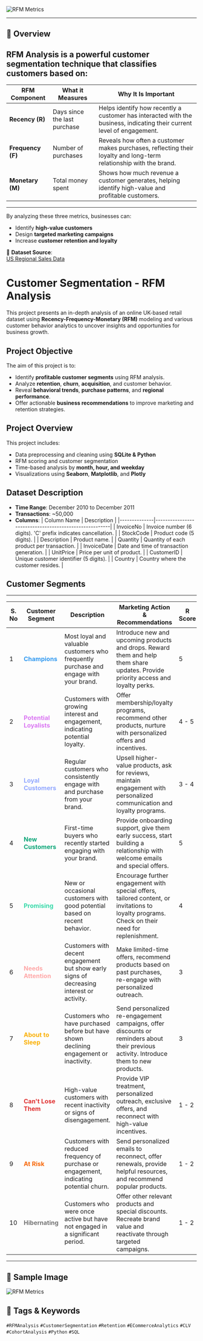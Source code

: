 
![RFM Metrics](images/RFM-Metrics.webp)

---

## 📄 Overview

**RFM Analysis** is a powerful customer segmentation technique that classifies customers based on:
---
| **RFM Component** | **What it Measures**            | **Why It Is Important**                                                                                           |
|------------------|--------------------------------|----------------------------------------------------------------------------------------------------------------------|
| **Recency (R)**   | Days since the last purchase    | Helps identify how recently a customer has interacted with the business, indicating their current level of engagement. |
| **Frequency (F)** | Number of purchases              | Reveals how often a customer makes purchases, reflecting their loyalty and long-term relationship with the brand.       |
| **Monetary (M)**  | Total money spent                | Shows how much revenue a customer generates, helping identify high-value and profitable customers.                      |

---

By analyzing these three metrics, businesses can:
- Identify **high-value customers**
- Design **targeted marketing campaigns**
- Increase **customer retention and loyalty**

📌 **Dataset Source**:  
[US Regional Sales Data](https://data.world/dataman-udit/us-regional-sales-data)

# Customer Segmentation - RFM Analysis

This project presents an in-depth analysis of an online UK-based retail dataset using **Recency-Frequency-Monetary (RFM)** modeling and various customer behavior analytics to uncover insights and opportunities for business growth.

## Project Objective
The aim of this project is to:
- Identify **profitable customer segments** using RFM analysis.
- Analyze **retention**, **churn**, **acquisition**, and customer behavior.
- Reveal **behavioral trends**, **purchase patterns**, and **regional performance**.
- Offer actionable **business recommendations** to improve marketing and retention strategies.

## Project Overview
This project includes:
- Data preprocessing and cleaning using **SQLite & Python**
- RFM scoring and customer segmentation
- Time-based analysis by **month, hour, and weekday**
- Visualizations using **Seaborn**, **Matplotlib**, and **Plotly**

## Dataset Description
- **Time Range**: December 2010 to December 2011
- **Transactions**: ~50,000
- **Columns**:
| Column Name  | Description                                           |
|--------------|-------------------------------------------------------|
| InvoiceNo    | Invoice number (6 digits). 'C' prefix indicates cancellation. |
| StockCode    | Product code (5 digits).                              |
| Description  | Product name.                                         |
| Quantity     | Quantity of each product per transaction.             |
| InvoiceDate  | Date and time of transaction generation.              |
| UnitPrice    | Price per unit of product.                            |
| CustomerID   | Unique customer identifier (5 digits).               |
| Country      | Country where the customer resides.                   |

## Customer Segments
---
| S. No | **Customer Segment**       | Description                                                                 | Marketing Action & Recommendations | **R Score** | **(F+M)/2 Score** |  
|------|----------------------------|---------------------------------------------------------------------------|----------------------------------|------------|-----------------|  
| 1    | <span style="color:#339AF0;">**Champions**</span>             | Most loyal and valuable customers who frequently purchase and engage with your brand. | Introduce new and upcoming products and drops. Reward them and help them share updates. Provide priority access and loyalty perks. | 5          | 4 - 5        |  
| 2    | <span style="color:#DA77F2;">**Potential Loyalists**</span>   | Customers with growing interest and engagement, indicating potential loyalty. | Offer membership/loyalty programs, recommend other products, nurture with personalized offers and incentives. | 4 - 5      | 2 - 3        |  
| 3    | <span style="color:#91A7FF;">**Loyal Customers**</span>       | Regular customers who consistently engage with and purchase from your brand. | Upsell higher-value products, ask for reviews, maintain engagement with personalized communication and loyalty programs. | 3 - 4      | 4 - 5        |  
| 4    | <span style="color:#0CA678;">**New Customers**</span>      | First-time buyers who recently started engaging with your brand. | Provide onboarding support, give them early success, start building a relationship with welcome emails and special offers. | 5          | 1            |  
| 5    | <span style="color:#38D9A9;">**Promising**</span>             | New or occasional customers with good potential based on recent behavior. | Encourage further engagement with special offers, tailored content, or invitations to loyalty programs. Check on their need for replenishment. | 4          | 1            |  
| 6    | <span style="color:#FFA8A8;">**Needs Attention**</span>       | Customers with decent engagement but show early signs of decreasing interest or activity. | Make limited-time offers, recommend products based on past purchases, re-engage with personalized outreach. | 3          | 3            |  
| 7    | <span style="color:#FAB005;">**About to Sleep**</span>        | Customers who have purchased before but have shown declining engagement or inactivity. | Send personalized re-engagement campaigns, offer discounts or reminders about their previous activity. Introduce them to new products. | 3          | 1 - 2        |  
| 8    | <span style="color:#E03131;">**Can't Lose Them**</span>       | High-value customers with recent inactivity or signs of disengagement. | Provide VIP treatment, personalized outreach, exclusive offers, and reconnect with high-value incentives. | 1 - 2      | 5            |  
| 9    | <span style="color:#F76707;">**At Risk**</span>               | Customers with reduced frequency of purchase or engagement, indicating potential churn. | Send personalized emails to reconnect, offer renewals, provide helpful resources, and recommend popular products. | 1 - 2      | 3 - 4        |  
| 10   | <span style="color:#757575;">**Hibernating**</span>           | Customers who were once active but have not engaged in a significant period. | Offer other relevant products and special discounts. Recreate brand value and reactivate through targeted campaigns. | 1 - 2      | 1 - 2        |

---


## 📎 Sample Image
![RFM Metrics](RFM-Metrics.webp)

## 🔗 Tags & Keywords
`#RFMAnalysis` `#CustomerSegmentation` `#Retention` `#ECommerceAnalytics` `#CLV` `#CohortAnalysis` `#Python` `#SQL`

